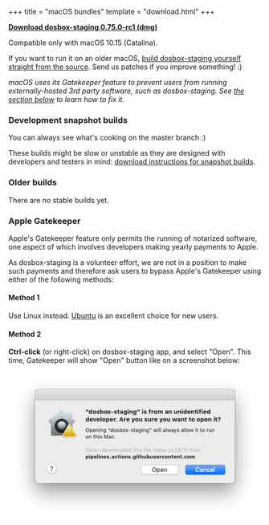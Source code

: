 +++
title = "macOS bundles"
template = "download.html"
+++

**[Download dosbox-staging 0.75.0-rc1 (dmg)](https://github.com/dosbox-staging/dosbox-staging/releases/download/v0.75.0-rc1/dosbox-staging-macOS-v0.75.0-rc1.dmg)**

Compatible only with macOS 10.15 (Catalina).

If you want to run it on an older macOS,
[build dosbox-staging yourself straight from the source][1].
Send us patches if you improve something! :)

*macOS uses its Gatekeeper feature to prevent users from running
externally-hosted 3rd party software, such as dosbox-staging. See [the section
below](#apple-gatekeeper) to learn how to fix it.*

[1]:https://github.com/dosbox-staging/dosbox-staging

### Development snapshot builds

You can always see what's cooking on the master branch :)

These builds might be slow or unstable as they are designed with developers and
testers in mind: [download instructions for snapshot builds](
https://github.com/dosbox-staging/dosbox-staging#development-snapshot-builds).

### Older builds

There are no stable builds yet.


### <a name="apple-gatekeeper"></a> Apple Gatekeeper

Apple's Gatekeeper feature only permits the running of notarized software, one
aspect of which involves developers making yearly payments to Apple.

As dosbox-staging is a volunteer effort, we are not in a position to make such
payments and therefore ask users to bypass Apple's Gatekeeper using either of
the following methods:

#### Method 1

Use Linux instead. [Ubuntu](https://ubuntu.com/download/desktop) is an excellent
choice for new users.

#### Method 2

**Ctrl-click** (or right-click) on dosbox-staging app, and select "Open".
This time, Gatekeeper will show "Open" button like on a screenshot below:

![Gatekeeper window](gatekeeper.png)
